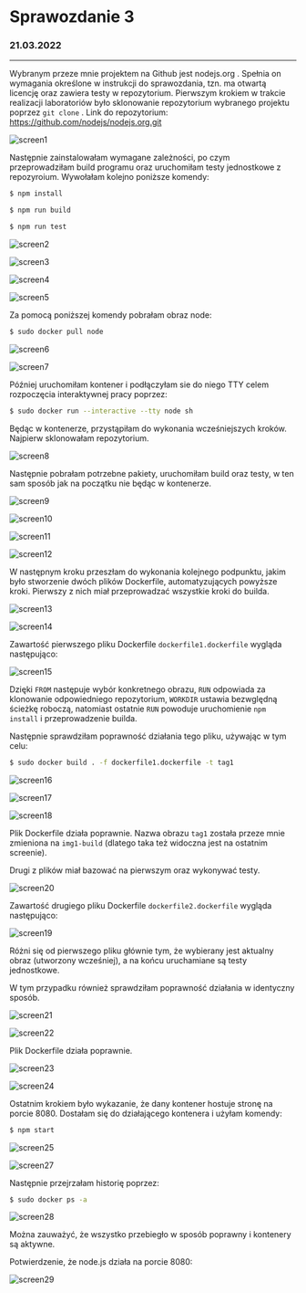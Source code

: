 # Sprawozdanie 3
### 21.03.2022
---
Wybranym przeze mnie projektem na Github jest nodejs.org . Spełnia on wymagania określone w instrukcji do sprawozdania, tzn. ma otwartą licencję oraz zawiera testy w repozytorium.
Pierwszym krokiem w trakcie realizacji laboratoriów było sklonowanie repozytorium wybranego projektu poprzez `git clone` . Link do repozytorium: https://github.com/nodejs/nodejs.org.git

![screen1](./screen1.png)

Następnie zainstalowałam wymagane zależności, po czym przeprowadziłam build programu oraz uruchomiłam testy jednostkowe z repozyroium. Wywołałam kolejno poniższe komendy:
```bash
$ npm install
```
```bash
$ npm run build
```
```bash
$ npm run test
```

![screen2](./screen2.png)

![screen3](./screen3.png)

![screen4](./screen4.png)

![screen5](./screen5.png)

Za pomocą poniższej komendy pobrałam obraz node:
```bash
$ sudo docker pull node
```
![screen6](./screen6.png)

![screen7](./screen7.png)

Później uruchomiłam kontener i podłączyłam sie do niego TTY celem rozpoczęcia interaktywnej pracy poprzez:

```bash
$ sudo docker run --interactive --tty node sh
```
Będąc w kontenerze, przystąpiłam do wykonania wcześniejszych kroków. Najpierw sklonowałam repozytorium. 

![screen8](./screen8.png)

Następnie pobrałam potrzebne pakiety, uruchomiłam build oraz testy, w ten sam sposób jak na początku nie będąc w kontenerze.

![screen9](./screen9.png)

![screen10](./screen10.png)

![screen11](./screen11.png)

![screen12](./screen12.png)

W następnym kroku przeszłam do wykonania kolejnego podpunktu, jakim było stworzenie dwóch plików Dockerfile, automatyzujących powyższe kroki. Pierwszy z nich miał przeprowadzać wszystkie kroki do builda. 

![screen13](./screen13.png)

![screen14](./screen14.png)

Zawartość pierwszego pliku Dockerfile `dockerfile1.dockerfile` wygląda następująco:

![screen15](./screen15.png)

Dzięki `FROM` następuje wybór konkretnego obrazu, `RUN` odpowiada za klonowanie odpowiedniego repozytorium, `WORKDIR` ustawia bezwględną ścieżkę roboczą, natomiast ostatnie `RUN` powoduje uruchomienie `npm install` i  przeprowadzenie builda.

Następnie sprawdziłam poprawność działania tego pliku, używając w tym celu:
```bash
$ sudo docker build . -f dockerfile1.dockerfile -t tag1
```
![screen16](./screen16.png)

![screen17](./screen17.png)

![screen18](./screen18.png)

Plik Dockerfile działa poprawnie. Nazwa obrazu `tag1` została przeze mnie zmieniona na `img1-build` (dlatego taka też widoczna jest na ostatnim screenie).

Drugi z plików miał bazować na pierwszym oraz wykonywać testy.

![screen20](./screen20.png)

Zawartość drugiego pliku Dockerfile `dockerfile2.dockerfile` wygląda następująco:

![screen19](./screen19.png)

Różni się od pierwszego pliku głównie tym, że wybierany jest aktualny obraz (utworzony wcześniej), a na końcu uruchamiane są testy jednostkowe.

W tym przypadku również sprawdziłam poprawność działania w identyczny sposób.

![screen21](./screen21.png)

![screen22](./screen22.png)

Plik Dockerfile działa poprawnie.

![screen23](./screen23.png)

![screen24](./screen24.png)

Ostatnim krokiem było wykazanie, że dany kontener hostuje stronę na porcie 8080. Dostałam się do działającego kontenera i użyłam komendy:

```bash
$ npm start
```
![screen25](./screen25.png)

![screen27](./screen27.png)

Następnie przejrzałam historię poprzez:
```bash
$ sudo docker ps -a
```
![screen28](./screen28.png)

Można zauważyć, że wszystko przebiegło w sposób poprawny i kontenery są aktywne.

Potwierdzenie, że node.js działa na porcie 8080:

![screen29](./screen29.png)





